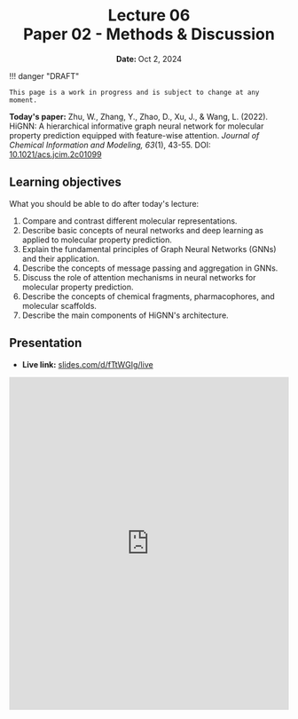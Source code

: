 <h1 align="center">
<b>Lecture 06</b><br>
Paper 02 - Methods & Discussion
</h1>
<p align="center"><b>Date: </b>Oct 2, 2024</p>

!!! danger "DRAFT"

    This page is a work in progress and is subject to change at any moment.

**Today's paper:** Zhu, W., Zhang, Y., Zhao, D., Xu, J., & Wang, L. (2022). HiGNN: A hierarchical informative graph neural network for molecular property prediction equipped with feature-wise attention. *Journal of Chemical Information and Modeling, 63*(1), 43-55. DOI: [10.1021/acs.jcim.2c01099](https://doi.org/10.1021/acs.jcim.2c01099)

## Learning objectives

What you should be able to do after today's lecture:

1.  Compare and contrast different molecular representations.
2.  Describe basic concepts of neural networks and deep learning as applied to molecular property prediction.
3.  Explain the fundamental principles of Graph Neural Networks (GNNs) and their application.
4.  Describe the concepts of message passing and aggregation in GNNs.
5.  Discuss the role of attention mechanisms in neural networks for molecular property prediction.
6.  Describe the concepts of chemical fragments, pharmacophores, and molecular scaffolds.
7.  Describe the main components of HiGNN's architecture.

## Presentation

-   **Live link:** [slides.com/d/fTtWGIg/live](https://slides.com/d/fTtWGIg/live)
<!-- -   **Download:** [biosc1630-l06.pdf](/lectures/03/biosc1630-l06.pdf) -->

<iframe src="https://slides.com/aalexmmaldonado/biosc1630-l06/embed?byline=hidden&share=hidden" width="100%" height="600" title="BIOSC 1630: Lecture 06" scrolling="no" frameborder="0" webkitallowfullscreen mozallowfullscreen allowfullscreen></iframe>
